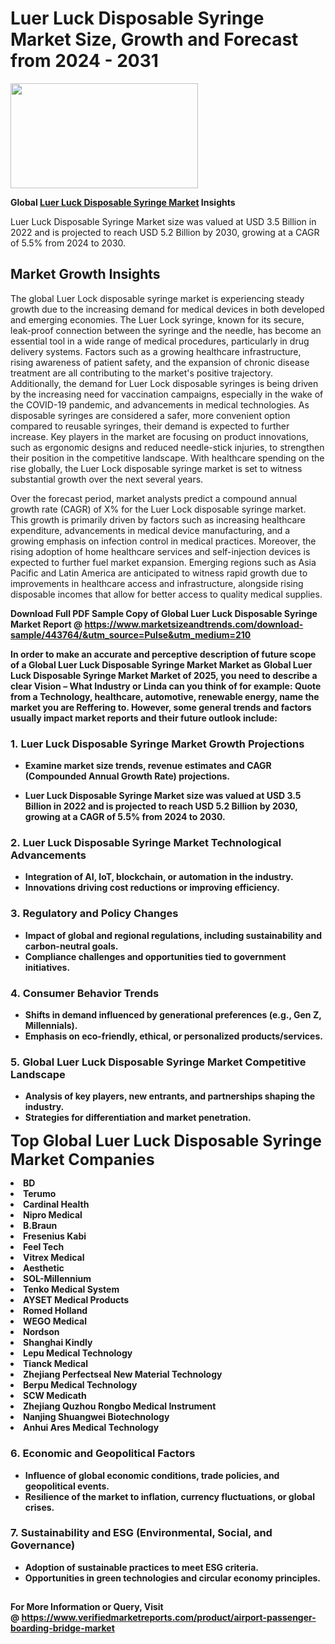 <H1>Luer Luck Disposable Syringe Market Size, Growth and Forecast from 2024 - 2031</H1><img class="aligncenter size-medium wp-image-584254" src="https://thirdeyenews.in/wp-content/uploads/2024/09/Global-Market-Research-300x168.jpeg" alt="" width="300" height="168" /><p><strong>Global&nbsp;<a href="https://www.marketsizeandtrends.com/download-sample/443764/&amp;utm_source=Pulse&amp;utm_medium=210">Luer Luck Disposable Syringe Market</a> Insights</strong></p><p>Luer Luck Disposable Syringe Market size was valued at USD 3.5 Billion in 2022 and is projected to reach USD 5.2 Billion by 2030, growing at a CAGR of 5.5% from 2024 to 2030.</p><p><h2>Market Growth Insights</h2> <p>The global Luer Lock disposable syringe market is experiencing steady growth due to the increasing demand for medical devices in both developed and emerging economies. The Luer Lock syringe, known for its secure, leak-proof connection between the syringe and the needle, has become an essential tool in a wide range of medical procedures, particularly in drug delivery systems. Factors such as a growing healthcare infrastructure, rising awareness of patient safety, and the expansion of chronic disease treatment are all contributing to the market's positive trajectory. Additionally, the demand for Luer Lock disposable syringes is being driven by the increasing need for vaccination campaigns, especially in the wake of the COVID-19 pandemic, and advancements in medical technologies. As disposable syringes are considered a safer, more convenient option compared to reusable syringes, their demand is expected to further increase. Key players in the market are focusing on product innovations, such as ergonomic designs and reduced needle-stick injuries, to strengthen their position in the competitive landscape. With healthcare spending on the rise globally, the Luer Lock disposable syringe market is set to witness substantial growth over the next several years.</p> <p><strong></strong></p> <p>Over the forecast period, market analysts predict a compound annual growth rate (CAGR) of X% for the Luer Lock disposable syringe market. This growth is primarily driven by factors such as increasing healthcare expenditure, advancements in medical device manufacturing, and a growing emphasis on infection control in medical practices. Moreover, the rising adoption of home healthcare services and self-injection devices is expected to further fuel market expansion. Emerging regions such as Asia Pacific and Latin America are anticipated to witness rapid growth due to improvements in healthcare access and infrastructure, alongside rising disposable incomes that allow for better access to quality medical supplies.</p> <p><strong></p><p><span class=""><strong>Download Full PDF Sample Copy of Global Luer Luck Disposable Syringe Market Report</strong> @ <a href="https://www.marketsizeandtrends.com/download-sample/443764/&amp;utm_source=Pulse&amp;utm_medium=210" target="_blank">https://www.marketsizeandtrends.com/download-sample/443764/&amp;utm_source=Pulse&amp;utm_medium=210</a></span></p><p>In order to make an accurate and perceptive description of future scope of a Global&nbsp;Luer Luck Disposable Syringe Market Market as Global&nbsp;Luer Luck Disposable Syringe Market Market of 2025, you need to describe a clear Vision &ndash; What Industry or Linda can you think of for example: Quote from a Technology, healthcare, automotive, renewable energy, name the market you are Reffering to. However, some general trends and factors usually impact market reports and their future outlook include:</p><h3>1.&nbsp;<strong>Luer Luck Disposable Syringe Market Growth Projections</strong></h3><ul><li>Examine market size trends, revenue estimates and CAGR (Compounded Annual Growth Rate) projections.</li><li><p>Luer Luck Disposable Syringe Market size was valued at USD 3.5 Billion in 2022 and is projected to reach USD 5.2 Billion by 2030, growing at a CAGR of 5.5% from 2024 to 2030.</p></li></ul><h3>2.&nbsp;<strong>Luer Luck Disposable Syringe Market Technological Advancements</strong></h3><ul><li>Integration of AI, IoT, blockchain, or automation in the industry.</li><li>Innovations driving cost reductions or improving efficiency.</li></ul><h3>3.&nbsp;<strong>Regulatory and Policy Changes</strong></h3><ul><li>Impact of global and regional regulations, including sustainability and carbon-neutral goals.</li><li>Compliance challenges and opportunities tied to government initiatives.</li></ul><h3>4.&nbsp;<strong>Consumer Behavior Trends</strong></h3><ul><li>Shifts in demand influenced by generational preferences (e.g., Gen Z, Millennials).</li><li>Emphasis on eco-friendly, ethical, or personalized products/services.</li></ul><h3>5.&nbsp;<strong>Global Luer Luck Disposable Syringe Market Competitive Landscape</strong></h3><ul><li>Analysis of key players, new entrants, and partnerships shaping the industry.</li><li>Strategies for differentiation and market penetration.</li></ul><p data-pm-slice="1 1 []"><span style="color: inherit; font-family: inherit; font-size: 25px;">Top Global Luer Luck Disposable Syringe Market Companies</span></p><div class="" data-test-id=""><p><li>BD</li><li> Terumo</li><li> Cardinal Health</li><li> Nipro Medical</li><li> B.Braun</li><li> Fresenius Kabi</li><li> Feel Tech</li><li> Vitrex Medical</li><li> Aesthetic</li><li> SOL-Millennium</li><li> Tenko Medical System</li><li> AYSET Medical Products</li><li> Romed Holland</li><li> WEGO Medical</li><li> Nordson</li><li> Shanghai Kindly</li><li> Lepu Medical Technology</li><li> Tianck Medical</li><li> Zhejiang Perfectseal New Material Technology</li><li> Berpu Medical Technology</li><li> SCW Medicath</li><li> Zhejiang Quzhou Rongbo Medical Instrument</li><li> Nanjing Shuangwei Biotechnology</li><li> Anhui Ares Medical Technology</li></p></div><h3>6.&nbsp;<strong>Economic and Geopolitical Factors</strong></h3><ul><li>Influence of global economic conditions, trade policies, and geopolitical events.</li><li>Resilience of the market to inflation, currency fluctuations, or global crises.</li></ul><h3>7.&nbsp;<strong>Sustainability and ESG (Environmental, Social, and Governance)</strong></h3><ul><li>Adoption of sustainable practices to meet ESG criteria.</li><li>Opportunities in green technologies and circular economy principles.</li></ul><h2><strong style="font-size: 14px;">For More Information or Query, Visit @&nbsp;</strong><a style="background-color: #ffffff; font-size: 14px;" href="https://www.marketsizeandtrends.com/report/luer-luck-disposable-syringe-market/" target="_blank">https://www.verifiedmarketreports.com/product/airport-passenger-boarding-bridge-market</a></h2>
